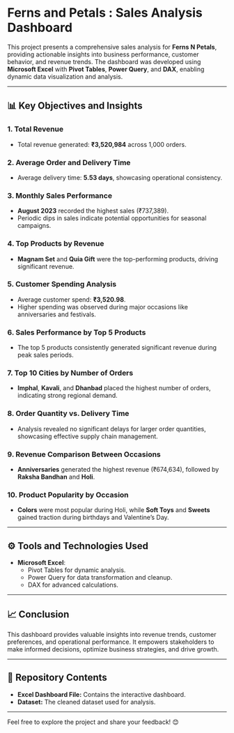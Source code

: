 # Ferns and Petals : Sales Analysis Dashboard

This project presents a comprehensive sales analysis for **Ferns N Petals**, providing actionable insights into business performance, customer behavior, and revenue trends. The dashboard was developed using **Microsoft Excel** with **Pivot Tables**, **Power Query**, and **DAX**, enabling dynamic data visualization and analysis.  

---

## 📊 Key Objectives and Insights  

### 1. Total Revenue  
- Total revenue generated: **₹3,520,984** across 1,000 orders.  

### 2. Average Order and Delivery Time  
- Average delivery time: **5.53 days**, showcasing operational consistency.  

### 3. Monthly Sales Performance  
- **August 2023** recorded the highest sales (₹737,389).  
- Periodic dips in sales indicate potential opportunities for seasonal campaigns.  

### 4. Top Products by Revenue  
- **Magnam Set** and **Quia Gift** were the top-performing products, driving significant revenue.  

### 5. Customer Spending Analysis  
- Average customer spend: **₹3,520.98**.  
- Higher spending was observed during major occasions like anniversaries and festivals.  

### 6. Sales Performance by Top 5 Products  
- The top 5 products consistently generated significant revenue during peak sales periods.  

### 7. Top 10 Cities by Number of Orders  
- **Imphal**, **Kavali**, and **Dhanbad** placed the highest number of orders, indicating strong regional demand.  

### 8. Order Quantity vs. Delivery Time  
- Analysis revealed no significant delays for larger order quantities, showcasing effective supply chain management.  

### 9. Revenue Comparison Between Occasions  
- **Anniversaries** generated the highest revenue (₹674,634), followed by **Raksha Bandhan** and **Holi**.  

### 10. Product Popularity by Occasion  
- **Colors** were most popular during Holi, while **Soft Toys** and **Sweets** gained traction during birthdays and Valentine’s Day.  

---

## ⚙️ Tools and Technologies Used  
- **Microsoft Excel**:  
  - Pivot Tables for dynamic analysis.  
  - Power Query for data transformation and cleanup.  
  - DAX for advanced calculations.  

---

## 📈 Conclusion  
This dashboard provides valuable insights into revenue trends, customer preferences, and operational performance. It empowers stakeholders to make informed decisions, optimize business strategies, and drive growth.  

---

## 📂 Repository Contents  
- **Excel Dashboard File:** Contains the interactive dashboard.  
- **Dataset:** The cleaned dataset used for analysis.  
---
Feel free to explore the project and share your feedback! 😊

